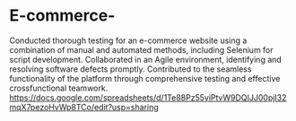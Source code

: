 # E-commerce-
Conducted thorough testing for an e-commerce website using a combination of manual and automated methods, including Selenium for script development. Collaborated in an Agile environment, identifying and resolving software defects promptly. Contributed to the seamless functionality of the platform through comprehensive testing and effective crossfunctional teamwork.
https://docs.google.com/spreadsheets/d/1Te88Pz55yiPtvW9DQIJJ00pjI32mqX7pezoHvWp8TCo/edit?usp=sharing
